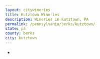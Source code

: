 ```yaml
---
layout: citywineries
title: Kutztown Wineries
description: Wineries in Kutztown, PA
permalink: /pennsylvania/berks/kutztown/
state: pa
county: berks
city: kutztown
---
```

-
